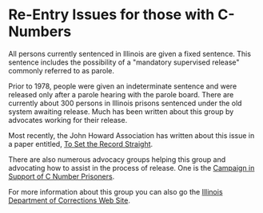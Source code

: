 # Re-Entry Issues for those with C-Numbers

All persons currently sentenced in Illinois are given a fixed sentence.  This sentence includes the possibility of a "mandatory supervised release" commonly referred to as parole.

Prior to 1978, people were given an indeterminate sentence and were released only after a parole hearing with the parole board.  There are currently about 300 persons in Illinois prisons sentenced under the old system awaiting release. Much has been written about this group by advocates working for their release.

Most recently, the John Howard Association has written about this issue in a paper entitled, [To Set the Record Straight][To Set the Record Straight].   

There are also numerous advocacy groups helping this group and advocating how to assist in the process of release. One is the [Campaign in Support of C Number Prisoners][Campaign in Support of C Number Prisoners]. 

For more information about this group you can also go the [Illinois Department of Corrections Web Site][IDOC].

[To Set the Record Straight]: http://blogs.chicagotribune.com/files/setting-the-record-straight.pdf
[Campaign in Support of C Number Prisoners]: http://www.prairiefire.org/C_Number_Campaign/Contents.shtml
[IDOC]: http://www.idoc.state.il.us/subsections/faq/default.shtml#04
